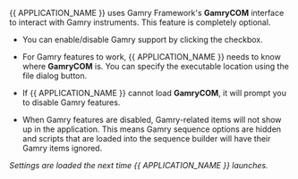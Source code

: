{{ APPLICATION_NAME }} uses Gamry Framework's **GamryCOM** interface to interact with Gamry instruments. This feature is completely optional.

- You can enable/disable Gamry support by clicking the checkbox.

- For Gamry features to work, {{ APPLICATION_NAME }} needs to know where **GamryCOM** is. You can specify the executable location using the file dialog button.

- If {{ APPLICATION_NAME }} cannot load **GamryCOM**, it will prompt you to disable Gamry features.

- When Gamry features are disabled, Gamry-related items will not show up in the application. This means Gamry sequence options are hidden and scripts that are loaded into the sequence builder will have their Gamry items ignored.

*Settings are loaded the next time {{ APPLICATION_NAME }} launches.*
